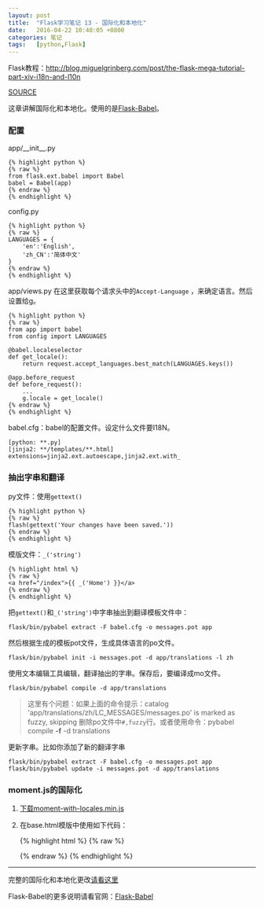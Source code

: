 ```yaml
---
layout: post
title:  "Flask学习笔记 13 - 国际化和本地化"
date:   2016-04-22 10:40:05 +0800
categories: 笔记
tags:   [python,Flask]
---
```

Flask教程：<http://blog.miguelgrinberg.com/post/the-flask-mega-tutorial-part-xiv-i18n-and-l10n>

[SOURCE](https://github.com/snowyxx/microblog)

这章讲解国际化和本地化。使用的是[Flask-Babel][]。

### 配置

app/\_\_init\_\_.py

    {% highlight python %}
    {% raw %}
    from flask.ext.babel import Babel
    babel = Babel(app)
    {% endraw %}
    {% endhighlight %}

config.py

    {% highlight python %}
    {% raw %}
    LANGUAGES = {
        'en':'English',
        'zh_CN':'简体中文'
    }
    {% endraw %}
    {% endhighlight %}

app/views.py 在这里获取每个请求头中的`Accept-Language` ，来确定语言。然后设置给g。

    {% highlight python %}
    {% raw %}
    from app import babel
    from config import LANGUAGES
    
    @babel.localeselector
    def get_locale():
        return request.accept_languages.best_match(LANGUAGES.keys())
        
    @app.before_request
    def before_request():
        ...
        g.locale = get_locale()
    {% endraw %}
    {% endhighlight %}

babel.cfg：babel的配置文件。设定什么文件要I18N。

    [python: **.py]
    [jinja2: **/templates/**.html]
    extensions=jinja2.ext.autoescape,jinja2.ext.with_

### 抽出字串和翻译

py文件：使用`gettext()`

    {% highlight python %}
    {% raw %}
    flash(gettext('Your changes have been saved.'))
    {% endraw %}
    {% endhighlight %}
    

模版文件：`_('string')`

    {% highlight html %}
    {% raw %}
    <a href="/index">{{ _('Home') }}</a>
    {% endraw %}
    {% endhighlight %}

把`gettext()`和`_('string')`中字串抽出到翻译模板文件中：

    flask/bin/pybabel extract -F babel.cfg -o messages.pot app

然后根据生成的模板pot文件，生成具体语言的po文件。

    flask/bin/pybabel init -i messages.pot -d app/translations -l zh

使用文本编辑工具编辑，翻译抽出的字串。保存后，要编译成mo文件。

    flask/bin/pybabel compile -d app/translations

> 这里有个问题：如果上面的命令提示：catalog 'app/translations/zh/LC_MESSAGES/messages.po' is marked as fuzzy, skipping
> 删除po文件中`#,fuzzy`行。或者使用命令：pybabel compile  __-f__ -d translations

更新字串。比如你添加了新的翻译字串

    flask/bin/pybabel extract -F babel.cfg -o messages.pot app
    flask/bin/pybabel update -i messages.pot -d app/translations

### moment.js的国际化

1. [下载moment-with-locales.min.js](http://momentjs.com/)
2. 在base.html模版中使用如下代码：

    {% highlight html %}
    {% raw %}
    <script src="/static/js/moment-with-locales.min.js"></script>
    <script>moment.locale("{{ g.locale }}")</script>
    {% endraw %}
    {% endhighlight %}

---

完整的国际化和本地化更改[请看这里](https://github.com/miguelgrinberg/microblog/commit/cac572cb0e427654edd3ac599f6197f1f6ee29f6)

Flask-Babel的更多说明请看官网：[Flask-Babel][]

[Flask-Babel]:https://pythonhosted.org/Flask-Babel/
